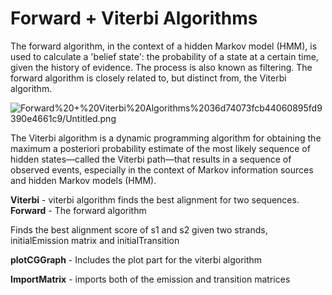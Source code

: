 # Forward + Viterbi Algorithms

The forward algorithm, in the context of a hidden Markov model (HMM), is used to calculate a 'belief state': the probability of a state at a certain time, given the history of evidence. The process is also known as filtering. The forward algorithm is closely related to, but distinct from, the Viterbi algorithm.

![Forward%20+%20Viterbi%20Algorithms%2036d74073fcb44060895fd9390e4661c9/Untitled.png](Forward%20+%20Viterbi%20Algorithms%2036d74073fcb44060895fd9390e4661c9/Untitled.png)

The Viterbi algorithm is a dynamic programming algorithm for obtaining the maximum a posteriori probability estimate of the most likely sequence of hidden states—called the Viterbi path—that results in a sequence of observed events, especially in the context of Markov information sources and hidden Markov models (HMM).

**Viterbi** - viterbi algorithm finds the best alignment for two sequences. 
**Forward** - The forward algorithm

Finds the best alignment score of s1  and s2
given two strands, initialEmission  matrix and initialTransition 

**plotCGGraph** - Includes the plot part for the viterbi algorithm

**ImportMatrix** - imports both of the emission and transition matrices